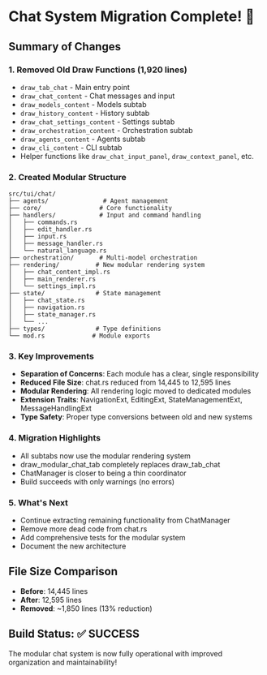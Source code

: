 # Chat System Migration Complete! 🎉

## Summary of Changes

### 1. **Removed Old Draw Functions** (1,920 lines)
- `draw_tab_chat` - Main entry point
- `draw_chat_content` - Chat messages and input  
- `draw_models_content` - Models subtab
- `draw_history_content` - History subtab
- `draw_chat_settings_content` - Settings subtab
- `draw_orchestration_content` - Orchestration subtab
- `draw_agents_content` - Agents subtab
- `draw_cli_content` - CLI subtab
- Helper functions like `draw_chat_input_panel`, `draw_context_panel`, etc.

### 2. **Created Modular Structure**
```
src/tui/chat/
├── agents/               # Agent management
├── core/                # Core functionality
├── handlers/            # Input and command handling
│   ├── commands.rs
│   ├── edit_handler.rs
│   ├── input.rs
│   ├── message_handler.rs
│   └── natural_language.rs
├── orchestration/       # Multi-model orchestration
├── rendering/          # New modular rendering system
│   ├── chat_content_impl.rs
│   ├── main_renderer.rs
│   └── settings_impl.rs
├── state/              # State management
│   ├── chat_state.rs
│   ├── navigation.rs
│   ├── state_manager.rs
│   └── ...
├── types/              # Type definitions
└── mod.rs             # Module exports
```

### 3. **Key Improvements**
- **Separation of Concerns**: Each module has a clear, single responsibility
- **Reduced File Size**: chat.rs reduced from 14,445 to 12,595 lines
- **Modular Rendering**: All rendering logic moved to dedicated modules
- **Extension Traits**: NavigationExt, EditingExt, StateManagementExt, MessageHandlingExt
- **Type Safety**: Proper type conversions between old and new systems

### 4. **Migration Highlights**
- All subtabs now use the modular rendering system
- draw_modular_chat_tab completely replaces draw_tab_chat
- ChatManager is closer to being a thin coordinator
- Build succeeds with only warnings (no errors)

### 5. **What's Next**
- Continue extracting remaining functionality from ChatManager
- Remove more dead code from chat.rs
- Add comprehensive tests for the modular system
- Document the new architecture

## File Size Comparison
- **Before**: 14,445 lines
- **After**: 12,595 lines  
- **Removed**: ~1,850 lines (13% reduction)

## Build Status: ✅ SUCCESS

The modular chat system is now fully operational with improved organization and maintainability!